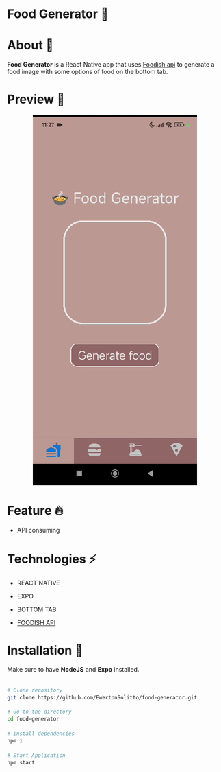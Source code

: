 # Food Generator 🍕

# About 📝

**Food Generator** is a React Native app that uses [Foodish api](https://github.com/surhud004/Foodish) to generate a food image with some options of food on the bottom tab.

# Preview 📱

<div align='center'>
  <img src='https://github.com/EwertonSolitto/food-generator/blob/main/assets/readme.gif' />
</div>

# Feature 🔥

- API consuming

# Technologies ⚡
 
 - REACT NATIVE

 - EXPO

 - BOTTOM TAB

 - [FOODISH API](https://github.com/surhud004/Foodish)

# Installation 🔧

Make sure to have **NodeJS** and **Expo** installed.

```bash

# Clone repository
git clone https://github.com/EwertonSolitto/food-generator.git

# Go to the directory
cd food-generator

# Install dependencies
npm i

# Start Application
npm start

```
